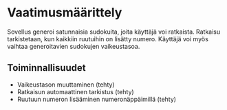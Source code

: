 # Vaatimusmäärittely

Sovellus generoi satunnaisia sudokuita, joita käyttäjä voi ratkaista. Ratkaisu tarkistetaan, kun kaikkiin ruutuihin on lisätty numero. Käyttäjä voi myös vaihtaa generoitavien sudokujen vaikeustasoa.

## Toiminnallisuudet

- Vaikeustason muuttaminen (tehty)
- Ratkaisun automaattinen tarkistus (tehty)
- Ruutuun numeron lisääminen numeronäppäimillä (tehty)
